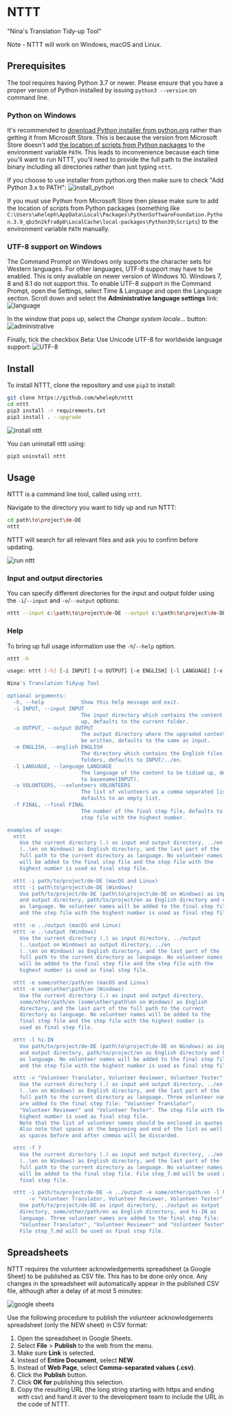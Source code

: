# NTTT

"Nina's Translation Tidy-up Tool"

Note - NTTT will work on Windows, macOS and Linux.

## Prerequisites

The tool requires having Python 3.7 or newer. 
Please ensure that you have a proper version of Python installed by issuing 
`python3 --version` on command line.

### Python on Windows

It's recommended to [download Python installer from python.org](https://www.python.org/downloads/) 
rather than getting it from Microsoft Store. This is because the version from Microsoft Store 
doesn't add [the location of scripts from Python packages](https://python-packaging.readthedocs.io/en/latest/command-line-scripts.html) 
to the environment variable `PATH`. This leads to inconvenience because each time you'll want to run NTTT, you'll need to
provide the full path to the installed binary including all directories rather than just typing `nttt`.

If you choose to use installer from python.org then make sure to check "Add Python 3.x to PATH":
![install_python](images/install_python.png)

If you must use Python from Microsoft Store then please make sure to add the location of scripts from Python packages 
(something like `C:\Users\wheleph\AppData\Local\Packages\PythonSoftwareFoundation.Python.3.9_qbz5n2kfra8p0\LocalCache\local-packages\Python39\Scripts`) 
to the environment variable `PATH` manually.

### UTF-8 support on Windows

The Command Prompt on Windows only supports the character sets for Western languages. 
For other languages, UTF-8 support may have to be enabled. 
This is only avaliable on newer version of Windows 10. Windows 7, 8 and 8.1 do not support this. 
To enable UTF-8 support in the Command Prompt, open the Settings, select Time & Language and 
open the Language section. Scroll down and select the __Administrative language settings__ link:
![language](images/language.png)

In the window that pops up, select the *Change system locale...* button:
![administrative](images/administrative.png)

Finally, tick the checkbox Beta: Use Unicode UTF-8 for worldwide language support:
![UTF-8](images/UTF8.png)

## Install

To install NTTT, clone the repository and use `pip3` to install:

```bash
git clone https://github.com/wheleph/nttt
cd nttt
pip3 install -r requirements.txt
pip3 install . --upgrade
```

![install nttt](images/install_nttt.png)

You can uninstall nttt using:

```bash
pip3 uninstall nttt
```

## Usage

NTTT is a command line tool, called using `nttt`.

Navigate to the directory you want to tidy up and run NTTT:

```bash
cd path\to\project\de-DE
nttt
```

NTTT will search for all relevant files and ask you to confirm before updating.

![run nttt](images/run_nttt.png)


### Input and output directories

You can specify different directories for the input and output folder using the `-i`/`--input` and `-o`/`--output` options:

```bash
nttt --input c:\path\to\project\de-DE --output c:\path\to\project\de-DE-tidy
```

### Help

To bring up full usage information use the `-h`/`--help` option.

```bash
nttt -h

usage: nttt [-h] [-i INPUT] [-o OUTPUT] [-e ENGLISH] [-l LANGUAGE] [-v VOLUNTEERS] [-f FINAL]

Nina's Translation Tidyup Tool

optional arguments:
  -h, --help            Show this help message and exit.
  -i INPUT, --input INPUT
                        The input directory which contains the content to tidy
                        up, defaults to the current folder.
  -o OUTPUT, --output OUTPUT
                        The output directory where the upgraded content should
                        be written, defaults to the same as input.
  -e ENGLISH, --english ENGLISH
                        The directory which contains the English files and
                        folders, defaults to INPUT/../en.
  -l LANGUAGE, --language LANGUAGE
                        The language of the content to be tidied up, defaults
                        to basename(INPUT).
  -v VOLUNTEERS, --volunteers VOLUNTEERS
                        The list of volunteers as a comma separated list,
                        defaults to an empty list.
  -f FINAL, --final FINAL
                        The number of the final step file, defaults to the
                        step file with the highest number.

examples of usage:
  nttt
    Use the current directory (.) as input and output directory, ../en
    (..\en on Windows) as English directory, and the last part of the
    full path to the current directory as language. No volunteer names
    will be added to the final step file and the step file with the
    highest number is used as final step file.

  nttt -i path/to/project/de-DE (macOS and Linux)
  nttt -i path\to\project\de-DE (Windows)
    Use path/to/project/de-DE (path\to\project\de-DE on Windows) as input
    and output directory, path/to/project/en as English directory and de-DE
    as language. No volunteer names will be added to the final step file
    and the step file with the highest number is used as final step file.

  nttt -o ../output (macOS and Linux)
  nttt -o ..\output (Windows)
    Use the current directory (.) as input directory, ../output
    (..\output on Windows) as output directory, ../en
    (..\en on Windows) as English directory, and the last part of the
    full path to the current directory as language. No volunteer names
    will be added to the final step file and the step file with the
    highest number is used as final step file.

  nttt -e some/other/path/en (macOS and Linux)
  nttt -e some\other\path\en (Windows)
    Use the current directory (.) as input and output directory,
    some/other/path/en (some\other\path\en on Windows) as English
    directory, and the last part of the full path to the current
    directory as language. No volunteer names will be added to the
    final step file and the step file with the highest number is
    used as final step file.

  nttt -l hi-IN
    Use path/to/project/de-DE (path\to\project\de-DE on Windows) as input
    and output directory, path/to/project/en as English directory and hi-IN
    as language. No volunteer names will be added to the final step file
    and the step file with the highest number is used as final step file.

  nttt -v "Volunteer Translator, Volunteer Reviewer, Volunteer Tester"
    Use the current directory (.) as input and output directory, ../en
    (..\en on Windows) as English directory, and the last part of the
    full path to the current directory as language. Three volunteer names
    are added to the final step file: "Volunteer Translator",
    "Volunteer Reviewer" and "Volunteer Tester". The step file with the
    highest number is used as final step file.
    Note that the list of volunteer names should be enclosed in quotes.
    Also note that spaces at the beginning and end of the list as well
    as spaces before and after commas will be discarded.

  nttt -f 7
    Use the current directory (.) as input and output directory, ../en
    (..\en on Windows) as English directory, and the last part of the
    full path to the current directory as language. No volunteer names
    will be added to the final step file. File step_7.md will be used as
    final step file.

  nttt -i path/to/project/de-DE -o ../output -e some/other/path/en -l hi-IN \
       -v "Volunteer Translator, Volunteer Reviewer, Volunteer Tester" -f 7
    Use path/to/project/de-DE as input directory, ../output as output
    directory, some/other/path/en as English directory, and hi-IN as
    language. Three volunteer names are added to the final step file:
    "Volunteer Translator", "Volunteer Reviewer" and "Volunteer Tester".
    File step_7.md will be used as final step file.
```

## Spreadsheets

NTTT requires the volunteer acknowledgements spreadsheet (a Google Sheet) to be published as CSV file. This has to be done only once. Any changes in the spreadsheet will automatically appear in the published CSV file, although after a delay of at most 5 minutes:

![google sheets](images/google_sheets.png)

Use the following procedure to publish the volunteer acknowledgements spreadsheet (only the NEW sheet) in CSV format:
1. Open the spreadsheet in Google Sheets.
2. Select **File** > **Publish** to the web from the menu.
3. Make sure **Link** is selected.
4. Instead of **Entire Document**, select **NEW**.
5. Instead of **Web Page**, select **Comma-separated values (.csv)**.
6. Click the **Publish** button.
7. Click **OK for** publishing this selection.
8. Copy the resulting URL (the long string starting with https and ending with csv) and hand it over to the development team to include the URL in the code of NTTT.
